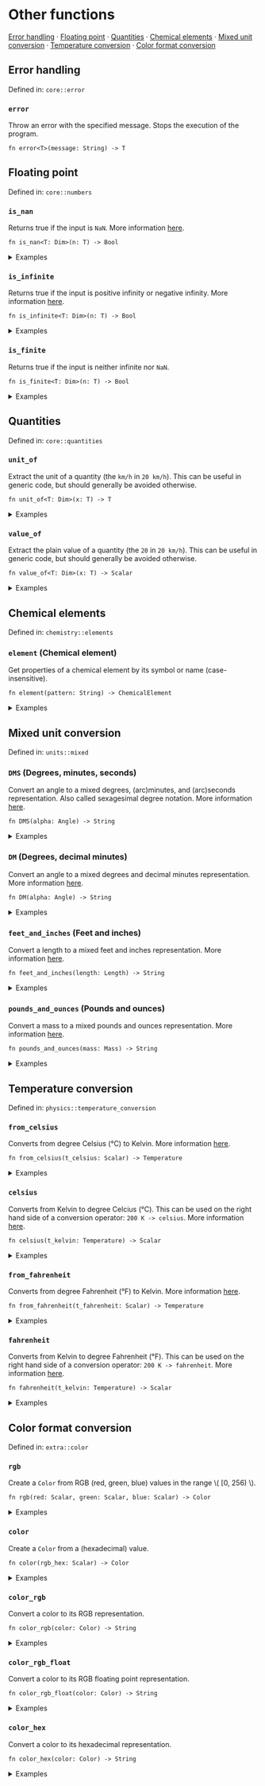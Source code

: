 # Other functions

[Error handling](#error-handling) · [Floating point](#floating-point) · [Quantities](#quantities) · [Chemical elements](#chemical-elements) · [Mixed unit conversion](#mixed-unit-conversion) · [Temperature conversion](#temperature-conversion) · [Color format conversion](#color-format-conversion)

## Error handling

Defined in: `core::error`

### `error`
Throw an error with the specified message. Stops the execution of the program.

```nbt
fn error<T>(message: String) -> T
```

## Floating point

Defined in: `core::numbers`

### `is_nan`
Returns true if the input is `NaN`.
More information [here](https://doc.rust-lang.org/std/primitive.f64.html#method.is_nan).

```nbt
fn is_nan<T: Dim>(n: T) -> Bool
```

<details>
<summary>Examples</summary>

* <a href="https://numbat.dev/?q=is%5Fnan%2837%29"><i class="fa fa-play"></i> Run this example</a>

  ```nbt
    >>> is_nan(37)
    
      is_nan(37)
    
        = false    [Bool]
    
  ```
* <a href="https://numbat.dev/?q=is%5Fnan%28NaN%29"><i class="fa fa-play"></i> Run this example</a>

  ```nbt
    >>> is_nan(NaN)
    
      is_nan(NaN)
    
        = true    [Bool]
    
  ```
</details>

### `is_infinite`
Returns true if the input is positive infinity or negative infinity.
More information [here](https://doc.rust-lang.org/std/primitive.f64.html#method.is_infinite).

```nbt
fn is_infinite<T: Dim>(n: T) -> Bool
```

<details>
<summary>Examples</summary>

* <a href="https://numbat.dev/?q=is%5Finfinite%2837%29"><i class="fa fa-play"></i> Run this example</a>

  ```nbt
    >>> is_infinite(37)
    
      is_infinite(37)
    
        = false    [Bool]
    
  ```
* <a href="https://numbat.dev/?q=is%5Finfinite%28%2Dinf%29"><i class="fa fa-play"></i> Run this example</a>

  ```nbt
    >>> is_infinite(-inf)
    
      is_infinite(-inf)
    
        = true    [Bool]
    
  ```
</details>

### `is_finite`
Returns true if the input is neither infinite nor `NaN`.

```nbt
fn is_finite<T: Dim>(n: T) -> Bool
```

<details>
<summary>Examples</summary>

* <a href="https://numbat.dev/?q=is%5Ffinite%2837%29"><i class="fa fa-play"></i> Run this example</a>

  ```nbt
    >>> is_finite(37)
    
      is_finite(37)
    
        = true    [Bool]
    
  ```
* <a href="https://numbat.dev/?q=is%5Ffinite%28%2Dinf%29"><i class="fa fa-play"></i> Run this example</a>

  ```nbt
    >>> is_finite(-inf)
    
      is_finite(-inf)
    
        = false    [Bool]
    
  ```
</details>

## Quantities

Defined in: `core::quantities`

### `unit_of`
Extract the unit of a quantity (the `km/h` in `20 km/h`). This can be useful in generic code, but should generally be avoided otherwise.

```nbt
fn unit_of<T: Dim>(x: T) -> T
```

<details>
<summary>Examples</summary>

* <a href="https://numbat.dev/?q=unit%5Fof%2820%20km%2Fh%29"><i class="fa fa-play"></i> Run this example</a>

  ```nbt
    >>> unit_of(20 km/h)
    
      unit_of(20 kilometre / hour)
    
        = 1 km/h    [Velocity]
    
  ```
</details>

### `value_of`
Extract the plain value of a quantity (the `20` in `20 km/h`). This can be useful in generic code, but should generally be avoided otherwise.

```nbt
fn value_of<T: Dim>(x: T) -> Scalar
```

<details>
<summary>Examples</summary>

* <a href="https://numbat.dev/?q=value%5Fof%2820%20km%2Fh%29"><i class="fa fa-play"></i> Run this example</a>

  ```nbt
    >>> value_of(20 km/h)
    
      value_of(20 kilometre / hour)
    
        = 20
    
  ```
</details>

## Chemical elements

Defined in: `chemistry::elements`

### `element` (Chemical element)
Get properties of a chemical element by its symbol or name (case-insensitive).

```nbt
fn element(pattern: String) -> ChemicalElement
```

<details>
<summary>Examples</summary>

* Get the entire element struct for hydrogen.

  <a href="https://numbat.dev/?q=element%28%22H%22%29"><i class="fa fa-play"></i> Run this example</a>
  ```nbt
    >>> element("H")
    
      element("H")
    
        = ChemicalElement { symbol: "H", name: "Hydrogen", atomic_number: 1, group: 1, group_name: "Alkali metals", period: 1, melting_point: 13.99 K, boiling_point: 20.271 K, density: 0.00008988 g/cm³, electron_affinity: 0.754 eV, ionization_energy: 13.598 eV, vaporization_heat: 0.904 kJ/mol }    [ChemicalElement]
    
  ```
* Get the ionization energy of hydrogen.

  <a href="https://numbat.dev/?q=element%28%22hydrogen%22%29%2Eionization%5Fenergy"><i class="fa fa-play"></i> Run this example</a>
  ```nbt
    >>> element("hydrogen").ionization_energy
    
      element("hydrogen").ionization_energy
    
        = 13.598 eV    [Energy or Torque]
    
  ```
</details>

## Mixed unit conversion

Defined in: `units::mixed`

### `DMS` (Degrees, minutes, seconds)
Convert an angle to a mixed degrees, (arc)minutes, and (arc)seconds representation. Also called sexagesimal degree notation.
More information [here](https://en.wikipedia.org/wiki/Sexagesimal_degree).

```nbt
fn DMS(alpha: Angle) -> String
```

<details>
<summary>Examples</summary>

* <a href="https://numbat.dev/?q=46%2E5858%C2%B0%20%2D%3E%20DMS"><i class="fa fa-play"></i> Run this example</a>

  ```nbt
    >>> 46.5858° -> DMS
    
      DMS(46.5858 degree)
    
        = "46° 35′ 9″"    [String]
    
  ```
</details>

### `DM` (Degrees, decimal minutes)
Convert an angle to a mixed degrees and decimal minutes representation.
More information [here](https://en.wikipedia.org/wiki/Decimal_degrees).

```nbt
fn DM(alpha: Angle) -> String
```

<details>
<summary>Examples</summary>

* <a href="https://numbat.dev/?q=46%2E5858%C2%B0%20%2D%3E%20DM"><i class="fa fa-play"></i> Run this example</a>

  ```nbt
    >>> 46.5858° -> DM
    
      DM(46.5858 degree)
    
        = "46° 35.148′"    [String]
    
  ```
</details>

### `feet_and_inches` (Feet and inches)
Convert a length to a mixed feet and inches representation.
More information [here](https://en.wikipedia.org/wiki/Foot_(unit)).

```nbt
fn feet_and_inches(length: Length) -> String
```

<details>
<summary>Examples</summary>

* <a href="https://numbat.dev/?q=180%20cm%20%2D%3E%20feet%5Fand%5Finches"><i class="fa fa-play"></i> Run this example</a>

  ```nbt
    >>> 180 cm -> feet_and_inches
    
      feet_and_inches(180 centimetre)
    
        = "5 ft 10.8661 in"    [String]
    
  ```
</details>

### `pounds_and_ounces` (Pounds and ounces)
Convert a mass to a mixed pounds and ounces representation.
More information [here](https://en.wikipedia.org/wiki/Pound_(mass)).

```nbt
fn pounds_and_ounces(mass: Mass) -> String
```

<details>
<summary>Examples</summary>

* <a href="https://numbat.dev/?q=1%20kg%20%2D%3E%20pounds%5Fand%5Founces"><i class="fa fa-play"></i> Run this example</a>

  ```nbt
    >>> 1 kg -> pounds_and_ounces
    
      pounds_and_ounces(1 kilogram)
    
        = "2 lb 3.27396 oz"    [String]
    
  ```
</details>

## Temperature conversion

Defined in: `physics::temperature_conversion`

### `from_celsius`
Converts from degree Celsius (°C) to Kelvin.
More information [here](https://en.wikipedia.org/wiki/Conversion_of_scales_of_temperature).

```nbt
fn from_celsius(t_celsius: Scalar) -> Temperature
```

<details>
<summary>Examples</summary>

* 300 °C in Kelvin.

  <a href="https://numbat.dev/?q=from%5Fcelsius%28300%29"><i class="fa fa-play"></i> Run this example</a>
  ```nbt
    >>> from_celsius(300)
    
      from_celsius(300)
    
        = 573.15 K    [Temperature]
    
  ```
</details>

### `celsius`
Converts from Kelvin to degree Celcius (°C). This can be used on the right hand side of a conversion operator: `200 K -> celsius`.
More information [here](https://en.wikipedia.org/wiki/Conversion_of_scales_of_temperature).

```nbt
fn celsius(t_kelvin: Temperature) -> Scalar
```

<details>
<summary>Examples</summary>

* 300 K in degree Celsius.

  <a href="https://numbat.dev/?q=300K%20%2D%3E%20celsius"><i class="fa fa-play"></i> Run this example</a>
  ```nbt
    >>> 300K -> celsius
    
      celsius(300 kelvin)
    
        = 26.85
    
  ```
</details>

### `from_fahrenheit`
Converts from degree Fahrenheit (°F) to Kelvin.
More information [here](https://en.wikipedia.org/wiki/Conversion_of_scales_of_temperature).

```nbt
fn from_fahrenheit(t_fahrenheit: Scalar) -> Temperature
```

<details>
<summary>Examples</summary>

* 300 °F in Kelvin.

  <a href="https://numbat.dev/?q=from%5Ffahrenheit%28300%29"><i class="fa fa-play"></i> Run this example</a>
  ```nbt
    >>> from_fahrenheit(300)
    
      from_fahrenheit(300)
    
        = 422.039 K    [Temperature]
    
  ```
</details>

### `fahrenheit`
Converts from Kelvin to degree Fahrenheit (°F). This can be used on the right hand side of a conversion operator: `200 K -> fahrenheit`.
More information [here](https://en.wikipedia.org/wiki/Conversion_of_scales_of_temperature).

```nbt
fn fahrenheit(t_kelvin: Temperature) -> Scalar
```

<details>
<summary>Examples</summary>

* 300 K in degree Fahrenheit.

  <a href="https://numbat.dev/?q=300K%20%2D%3E%20fahrenheit"><i class="fa fa-play"></i> Run this example</a>
  ```nbt
    >>> 300K -> fahrenheit
    
      fahrenheit(300 kelvin)
    
        = 80.33
    
  ```
</details>

## Color format conversion

Defined in: `extra::color`

### `rgb`
Create a `Color` from RGB (red, green, blue) values in the range \\( [0, 256) \\).

```nbt
fn rgb(red: Scalar, green: Scalar, blue: Scalar) -> Color
```

<details>
<summary>Examples</summary>

* <a href="https://numbat.dev/?q=use%20extra%3A%3Acolor%0Argb%28125%2C%20128%2C%20218%29"><i class="fa fa-play"></i> Run this example</a>

  ```nbt
    >>> rgb(125, 128, 218)
    
      rgb(125, 128, 218)
    
        = Color { red: 125, green: 128, blue: 218 }    [Color]
    
  ```
</details>

### `color`
Create a `Color` from a (hexadecimal) value.

```nbt
fn color(rgb_hex: Scalar) -> Color
```

<details>
<summary>Examples</summary>

* <a href="https://numbat.dev/?q=use%20extra%3A%3Acolor%0Acolor%280xff7700%29"><i class="fa fa-play"></i> Run this example</a>

  ```nbt
    >>> color(0xff7700)
    
      color(16_742_144)
    
        = Color { red: 255, green: 119, blue: 0 }    [Color]
    
  ```
</details>

### `color_rgb`
Convert a color to its RGB representation.

```nbt
fn color_rgb(color: Color) -> String
```

<details>
<summary>Examples</summary>

* <a href="https://numbat.dev/?q=use%20extra%3A%3Acolor%0Acyan%20%2D%3E%20color%5Frgb"><i class="fa fa-play"></i> Run this example</a>

  ```nbt
    >>> cyan -> color_rgb
    
      color_rgb(cyan)
    
        = "rgb(0, 255, 255)"    [String]
    
  ```
</details>

### `color_rgb_float`
Convert a color to its RGB floating point representation.

```nbt
fn color_rgb_float(color: Color) -> String
```

<details>
<summary>Examples</summary>

* <a href="https://numbat.dev/?q=use%20extra%3A%3Acolor%0Acyan%20%2D%3E%20color%5Frgb%5Ffloat"><i class="fa fa-play"></i> Run this example</a>

  ```nbt
    >>> cyan -> color_rgb_float
    
      color_rgb_float(cyan)
    
        = "rgb(0.000, 1.000, 1.000)"    [String]
    
  ```
</details>

### `color_hex`
Convert a color to its hexadecimal representation.

```nbt
fn color_hex(color: Color) -> String
```

<details>
<summary>Examples</summary>

* <a href="https://numbat.dev/?q=use%20extra%3A%3Acolor%0Argb%28225%2C%2036%2C%20143%29%20%2D%3E%20color%5Fhex"><i class="fa fa-play"></i> Run this example</a>

  ```nbt
    >>> rgb(225, 36, 143) -> color_hex
    
      color_hex(rgb(225, 36, 143))
    
        = "#e1248f"    [String]
    
  ```
</details>

